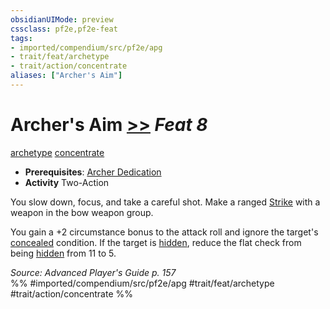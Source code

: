 ```yaml
---
obsidianUIMode: preview
cssclass: pf2e,pf2e-feat
tags:
- imported/compendium/src/pf2e/apg
- trait/feat/archetype
- trait/action/concentrate
aliases: ["Archer's Aim"]
---
```

# Archer's Aim  [>>](chapter-9-playing-the-game.md#Actions "Two-Action") *Feat 8*  
[archetype](archetype.md)  [concentrate](concentrate.md)  

- **Prerequisites**: [Archer Dedication](archer-dedication-apg.md)
- **Activity** Two-Action

You slow down, focus, and take a careful shot. Make a ranged [Strike](strike.md) with a weapon in the bow weapon group.

You gain a +2 circumstance bonus to the attack roll and ignore the target's [concealed](conditions.md#Concealed) condition. If the target is [hidden](conditions.md#Hidden), reduce the flat check from being [hidden](conditions.md#Hidden) from 11 to 5.

*Source: Advanced Player's Guide p. 157*  
%% #imported/compendium/src/pf2e/apg #trait/feat/archetype #trait/action/concentrate %%